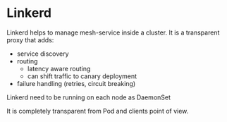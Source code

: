 # Linkerd

Linkerd helps to manage mesh-service inside a cluster. It is a transparent proxy that adds:
- service discovery
- routing
  - latency aware routing
  - can shift traffic to canary deployment
- failure handling (retries, circuit breaking)

Linkerd need to be running on each node as DaemonSet

It is completely transparent from Pod and clients point of view.

